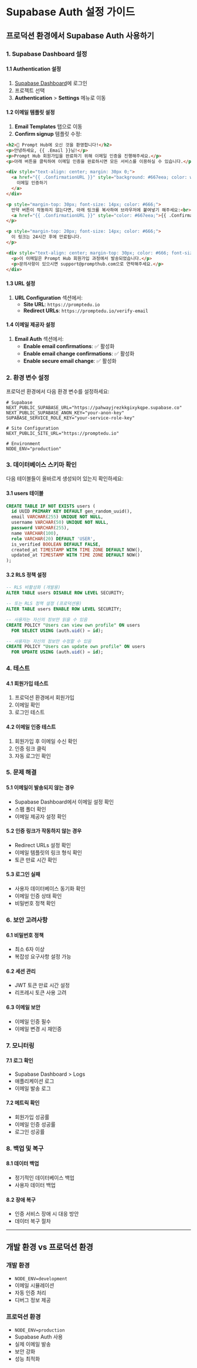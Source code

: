 # Supabase Auth 설정 가이드

## 프로덕션 환경에서 Supabase Auth 사용하기

### 1. Supabase Dashboard 설정

#### 1.1 Authentication 설정
1. [Supabase Dashboard](https://supabase.com/dashboard)에 로그인
2. 프로젝트 선택
3. **Authentication** > **Settings** 메뉴로 이동

#### 1.2 이메일 템플릿 설정
1. **Email Templates** 탭으로 이동
2. **Confirm signup** 템플릿 수정:

```html
<h2>🎉 Prompt Hub에 오신 것을 환영합니다!</h2>
<p>안녕하세요, {{ .Email }}님!</p>
<p>Prompt Hub 회원가입을 완료하기 위해 이메일 인증을 진행해주세요.</p>
<p>아래 버튼을 클릭하여 이메일 인증을 완료하시면 모든 서비스를 이용하실 수 있습니다.</p>

<div style="text-align: center; margin: 30px 0;">
  <a href="{{ .ConfirmationURL }}" style="background: #667eea; color: white; padding: 12px 30px; text-decoration: none; border-radius: 5px; display: inline-block;">
    이메일 인증하기
  </a>
</div>

<p style="margin-top: 30px; font-size: 14px; color: #666;">
  만약 버튼이 작동하지 않는다면, 아래 링크를 복사하여 브라우저에 붙여넣기 해주세요:<br>
  <a href="{{ .ConfirmationURL }}" style="color: #667eea;">{{ .ConfirmationURL }}</a>
</p>

<p style="margin-top: 20px; font-size: 14px; color: #666;">
  이 링크는 24시간 후에 만료됩니다.
</p>

<div style="text-align: center; margin-top: 30px; color: #666; font-size: 14px;">
  <p>이 이메일은 Prompt Hub 회원가입 과정에서 발송되었습니다.</p>
  <p>문의사항이 있으시면 support@prompthub.com으로 연락해주세요.</p>
</div>
```

#### 1.3 URL 설정
1. **URL Configuration** 섹션에서:
   - **Site URL**: `https://promptedu.io`
   - **Redirect URLs**: `https://promptedu.io/verify-email`

#### 1.4 이메일 제공자 설정
1. **Email Auth** 섹션에서:
   - **Enable email confirmations**: ✅ 활성화
   - **Enable email change confirmations**: ✅ 활성화
   - **Enable secure email change**: ✅ 활성화

### 2. 환경 변수 설정

프로덕션 환경에서 다음 환경 변수를 설정하세요:

```env
# Supabase
NEXT_PUBLIC_SUPABASE_URL="https://pahwayjrezkkgixykqpe.supabase.co"
NEXT_PUBLIC_SUPABASE_ANON_KEY="your-anon-key"
SUPABASE_SERVICE_ROLE_KEY="your-service-role-key"

# Site Configuration
NEXT_PUBLIC_SITE_URL="https://promptedu.io"

# Environment
NODE_ENV="production"
```

### 3. 데이터베이스 스키마 확인

다음 테이블들이 올바르게 생성되어 있는지 확인하세요:

#### 3.1 users 테이블
```sql
CREATE TABLE IF NOT EXISTS users (
  id UUID PRIMARY KEY DEFAULT gen_random_uuid(),
  email VARCHAR(255) UNIQUE NOT NULL,
  username VARCHAR(50) UNIQUE NOT NULL,
  password VARCHAR(255),
  name VARCHAR(100),
  role VARCHAR(20) DEFAULT 'USER',
  is_verified BOOLEAN DEFAULT FALSE,
  created_at TIMESTAMP WITH TIME ZONE DEFAULT NOW(),
  updated_at TIMESTAMP WITH TIME ZONE DEFAULT NOW()
);
```

#### 3.2 RLS 정책 설정
```sql
-- RLS 비활성화 (개발용)
ALTER TABLE users DISABLE ROW LEVEL SECURITY;

-- 또는 RLS 정책 설정 (프로덕션용)
ALTER TABLE users ENABLE ROW LEVEL SECURITY;

-- 사용자는 자신의 정보만 읽을 수 있음
CREATE POLICY "Users can view own profile" ON users
  FOR SELECT USING (auth.uid() = id);

-- 사용자는 자신의 정보만 수정할 수 있음
CREATE POLICY "Users can update own profile" ON users
  FOR UPDATE USING (auth.uid() = id);
```

### 4. 테스트

#### 4.1 회원가입 테스트
1. 프로덕션 환경에서 회원가입
2. 이메일 확인
3. 로그인 테스트

#### 4.2 이메일 인증 테스트
1. 회원가입 후 이메일 수신 확인
2. 인증 링크 클릭
3. 자동 로그인 확인

### 5. 문제 해결

#### 5.1 이메일이 발송되지 않는 경우
- Supabase Dashboard에서 이메일 설정 확인
- 스팸 폴더 확인
- 이메일 제공자 설정 확인

#### 5.2 인증 링크가 작동하지 않는 경우
- Redirect URLs 설정 확인
- 이메일 템플릿의 링크 형식 확인
- 토큰 만료 시간 확인

#### 5.3 로그인 실패
- 사용자 데이터베이스 동기화 확인
- 이메일 인증 상태 확인
- 비밀번호 정책 확인

### 6. 보안 고려사항

#### 6.1 비밀번호 정책
- 최소 6자 이상
- 복잡성 요구사항 설정 가능

#### 6.2 세션 관리
- JWT 토큰 만료 시간 설정
- 리프레시 토큰 사용 고려

#### 6.3 이메일 보안
- 이메일 인증 필수
- 이메일 변경 시 재인증

### 7. 모니터링

#### 7.1 로그 확인
- Supabase Dashboard > Logs
- 애플리케이션 로그
- 이메일 발송 로그

#### 7.2 메트릭 확인
- 회원가입 성공률
- 이메일 인증 성공률
- 로그인 성공률

### 8. 백업 및 복구

#### 8.1 데이터 백업
- 정기적인 데이터베이스 백업
- 사용자 데이터 백업

#### 8.2 장애 복구
- 인증 서비스 장애 시 대응 방안
- 데이터 복구 절차

---

## 개발 환경 vs 프로덕션 환경

### 개발 환경
- `NODE_ENV=development`
- 이메일 시뮬레이션
- 자동 인증 처리
- 디버그 정보 제공

### 프로덕션 환경
- `NODE_ENV=production`
- Supabase Auth 사용
- 실제 이메일 발송
- 보안 강화
- 성능 최적화
